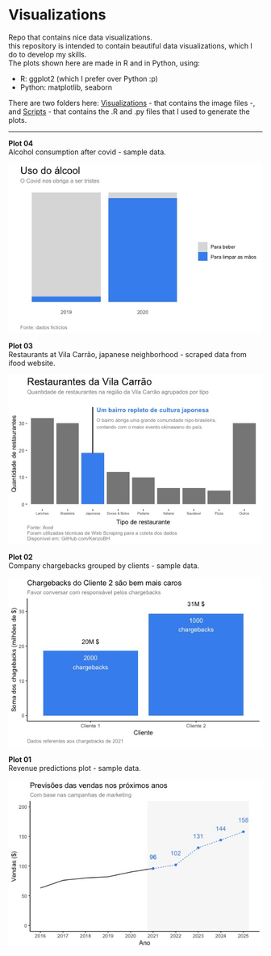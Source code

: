 # Visualizations
Repo that contains nice data visualizations.  
this repository is intended to contain beautiful data visualizations, which I do to develop my skills.  
The plots shown here are made in R and in Python, using:

- R: ggplot2 (which I prefer over Python :p)
- Python: matplotlib, seaborn

There are two folders here: [Visualizations](Visualizations) - that contains the image files -, and [Scripts](Scripts) - that contains the .R and .py files that I used to generate the plots.

---

**Plot 04**  
Alcohol consumption after covid - sample data.
<p align="center">
  <img src="Visualizations/visualization-04.jpeg" />
</p>

**Plot 03**  
Restaurants at Vila Carrão, japanese neighborhood - scraped data from ifood website.
<p align="center">
  <img src="Visualizations/visualization-03.jpeg" />
</p>

**Plot 02**  
Company chargebacks grouped by clients - sample data.
<p align="center">
  <img src="Visualizations/visualization-02.jpeg" />
</p>

**Plot 01**  
Revenue predictions plot - sample data.
<p align="center">
  <img src="Visualizations/visualization-01.jpeg" />
</p>
